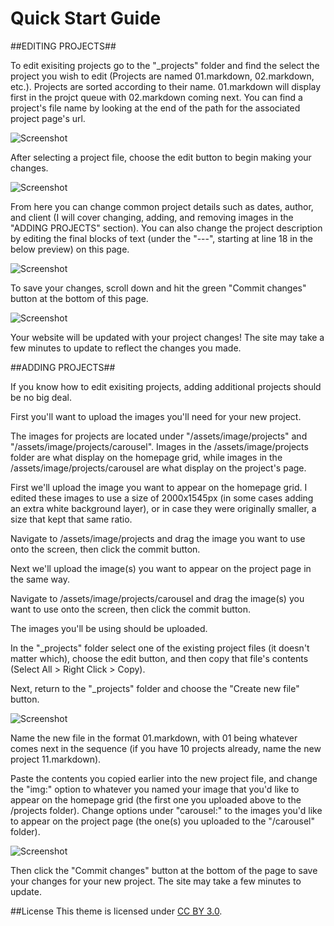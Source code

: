 Quick Start Guide
============

##EDITING PROJECTS##

To edit exisiting projects go to the "_projects" folder and find the select the project you wish to edit (Projects are named 01.markdown, 02.markdown, etc.). Projects are sorted according to their name. 01.markdown will display first in the projct queue with 02.markdown coming next. You can find a project's file name by looking at the end of the path for the associated project page's url.

![Screenshot](https://blazingpencils.github.io/assets/img/URL-1.png)

After selecting a project file, choose the edit button to begin making your changes.

![Screenshot](https://blazingpencils.github.io/assets/img/ProjectEdit-1.png)

From here you can change common project details such as dates, author, and client (I will cover changing, adding, and removing images in the "ADDING PROJECTS" section). You can also change the project description by editing the final blocks of text (under the "---", starting at line 18 in the below preview) on this page.

![Screenshot](https://blazingpencils.github.io/assets/img/EditPage-1.png)

To save your changes, scroll down and hit the green "Commit changes" button at the bottom of this page.

![Screenshot](https://blazingpencils.github.io/assets/img/Commit-1.png)

Your website will be updated with your project changes! The site may take a few minutes to update to reflect the changes you made.



##ADDING PROJECTS##

If you know how to edit exisiting projects, adding additional projects should be no big deal.

First you'll want to upload the images you'll need for your new project. 

The images for projects are located under "/assets/image/projects" and "/assets/image/projects/carousel". Images in the /assets/image/projects folder are what display on the homepage grid, while images in the /assets/image/projects/carousel are what display on the project's page.

First we'll upload the image you want to appear on the homepage grid. I edited these images to use a size of 2000x1545px (in some cases adding an extra white background layer), or in case they were originally smaller, a size that kept that same ratio.

Navigate to /assets/image/projects and drag the image you want to use onto the screen, then click the commit button.

Next we'll upload the image(s) you want to appear on the project page in the same way.

Navigate to /assets/image/projects/carousel and drag the image(s) you want to use onto the screen, then click the commit button.

The images you'll be using should be uploaded.

In the "_projects" folder select one of the existing project files (it doesn't matter which), choose the edit button, and then copy that file's contents (Select All > Right Click > Copy).

Next, return to the "_projects" folder and choose the "Create new file" button.

![Screenshot](https://blazingpencils.github.io/assets/img/Create-1.png)

Name the new file in the format 01.markdown, with 01 being whatever comes next in the sequence (if you have 10 projects already, name the new project 11.markdown).

Paste the contents you copied earlier into the new project file, and change the "img:" option to whatever you named your image that you'd like to appear on the homepage grid (the first one you uploaded above to the /projects folder). Change options under "carousel:" to the images you'd like to appear on the project page (the one(s) you uploaded to the "/carousel" folder).

![Screenshot](https://blazingpencils.github.io/assets/img/EditPage-2.png)

Then click the "Commit changes" button at the bottom of the page to save your changes for your new project. The site may take a few minutes to update.








##License
This theme is licensed under [CC BY 3.0](https://creativecommons.org/licenses/by/3.0/).

